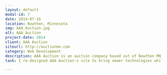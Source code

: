 ```yaml
---
layout: default
modal-id: 7
date: 2014-07-16
location: Nowthen, Minnesota
img: AAA_Auction.jpg
alt: AAA Auction
project-date: 2014
client: AAA Auction
siteurl: http://auctionmn.com
category: Web Development
description: AAA Auction is an auction company based out of Nowthen MN. They hold many live and online auctions throughout Minnesota, including storage, benefit, consignment, and estate sales.
task: I re-designed AAA Auction's site to bring newer technologies while keeping a similar look and feel to the site. I am also responsible to posting all new auction, hosting online auctions, as well as marketing and technical support.

---
```

